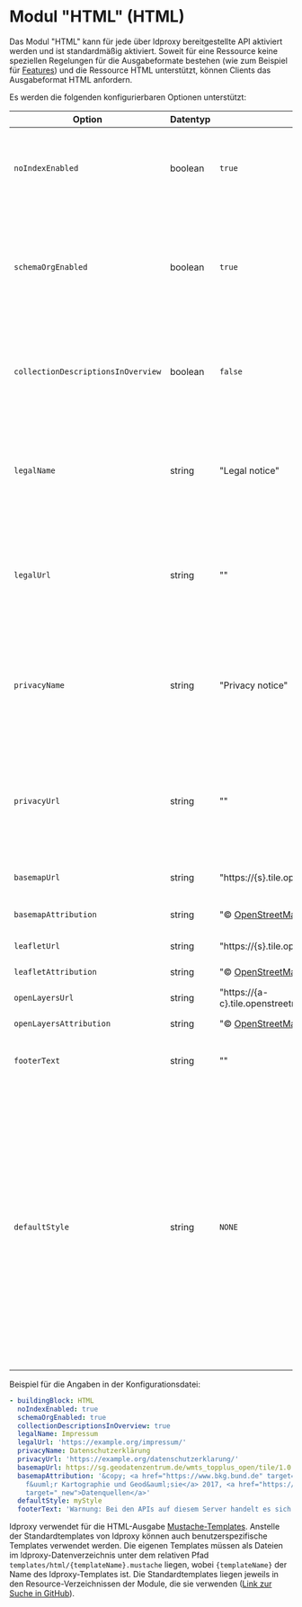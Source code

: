 # Modul "HTML" (HTML)

Das Modul "HTML" kann für jede über ldproxy bereitgestellte API aktiviert werden und ist standardmäßig aktiviert. Soweit für eine Ressource keine speziellen Regelungen für die Ausgabeformate bestehen (wie zum Beispiel für [Features](features-html.md)) und die Ressource HTML unterstützt, können Clients das Ausgabeformat HTML anfordern.

Es werden die folgenden konfigurierbaren Optionen unterstützt:

|Option |Datentyp |Default |Beschreibung
| --- | --- | --- | ---
|`noIndexEnabled` |boolean |`true` |Steuert, ob in allen Seiten "noIndex" gesetzt wird und Suchmaschinen angezeigt wird, dass sie die Seiten nicht indizieren sollen.
|`schemaOrgEnabled` |boolean |`true` |Steuert, ob in die HTML-Ausgabe schema.org-Annotationen, z.B. für Suchmaschinen, eingebettet sein sollen, sofern . Die Annotationen werden im Format JSON-LD eingebettet.
|`collectionDescriptionsInOverview`  |boolean |`false` |Steuert, ob in der HTML-Ausgabe der Feature-Collections-Ressource für jede Collection die Beschreibung ausgegeben werden soll.
|`legalName` |string |"Legal notice" |Auf jeder HTML-Seite kann ein ggf. rechtlich erforderlicher Link zu einem Impressum angezeigt werden. Diese Eigenschaft spezfiziert den anzuzeigenden Text.
|`legalUrl` |string |"" |Auf jeder HTML-Seite kann ein ggf. rechtlich erforderlicher Link zu einem Impressum angezeigt werden. Diese Eigenschaft spezfiziert die URL des Links.
|`privacyName` |string |"Privacy notice" |Auf jeder HTML-Seite kann ein ggf. rechtlich erforderlicher Link zu einer Datenschutzerklärung angezeigt werden. Diese Eigenschaft spezfiziert den anzuzeigenden Text.
|`privacyUrl` |string |"" |Auf jeder HTML-Seite kann ein ggf. rechtlich erforderlicher Link zu einer Datenschutzerklärung angezeigt werden. Diese Eigenschaft spezfiziert die URL des Links.
|`basemapUrl` |string |"https://{s}.tile.openstreetmap.org/{z}/{x}/{y}.png" |Das URL-Template für die Kacheln einer Hintergrundkarte.
|`basemapAttribution` |string |"&copy; <a href='http://osm.org/copyright'>OpenStreetMap</a> contributors" |Die Quellenangabe für die Hintergrundkarte.
|`leafletUrl` |string |"https://{s}.tile.openstreetmap.org/{z}/{x}/{y}.png" |*Deprecated* Siehe `basemapUrl`.
|`leafletAttribution` |string |"&copy; <a href='http://osm.org/copyright'>OpenStreetMap</a> contributors" |*Deprecated* Siehe `basemapAttribution`.
|`openLayersUrl` |string |"https://{a-c}.tile.openstreetmap.org/{z}/{x}/{y}.png" |*Deprecated* Siehe `basemapUrl`.
|`openLayersAttribution` |string |"&copy; <a href='http://osm.org/copyright'>OpenStreetMap</a> contributors" |*Deprecated* Siehe `basemapAttribution`.
|`footerText` |string |"" |Zusätzlicher Text, der auf jeder HTML-Seite im Footer angezeigt wird.
|`defaultStyle` |string |`NONE` |Ein Style im Style-Repository, der standardmäßig in Karten mit Feature- und Tile-Ressourcen verwendet werden soll. Bei `NONE` wird ein einfacher Style mit OpenStreetMap als Basiskarte verwendet. Wenn der Wert nicht `NONE` ist, enthält die "Landing Page" bzw. die "Feature Collection" auch einen Link zu einer Webkarte mit dem Stil für den Datensatz bzw. die Feature Collection. Der Style sollte alle Daten abdecken und muss im Format Mapbox Style verfügbar sein.

Beispiel für die Angaben in der Konfigurationsdatei:

```yaml
- buildingBlock: HTML
  noIndexEnabled: true
  schemaOrgEnabled: true
  collectionDescriptionsInOverview: true
  legalName: Impressum
  legalUrl: 'https://example.org/impressum/'
  privacyName: Datenschutzerklärung
  privacyUrl: 'https://example.org/datenschutzerklarung/'
  basemapUrl: https://sg.geodatenzentrum.de/wmts_topplus_open/tile/1.0.0/web_grau/default/WEBMERCATOR/{z}/{y}/{x}.png
  basemapAttribution: '&copy; <a href="https://www.bkg.bund.de" target="_new">Bundesamt
    f&uuml;r Kartographie und Geod&auml;sie</a> 2017, <a href="https://sg.geodatenzentrum.de/web_public/Datenquellen_TopPlus_Open.pdf"
    target="_new">Datenquellen</a>'
  defaultStyle: myStyle
  footerText: 'Warnung: Bei den APIs auf diesem Server handelt es sich um Test-APIs während der Entwicklung.'
```

ldproxy verwendet für die HTML-Ausgabe [Mustache-Templates](https://mustache.github.io/). Anstelle der Standardtemplates von ldproxy können auch benutzerspezifische Templates verwendet werden. Die eigenen Templates müssen als Dateien im ldproxy-Datenverzeichnis unter dem relativen Pfad `templates/html/{templateName}.mustache` liegen, wobei `{templateName}` der Name des ldproxy-Templates ist. Die Standardtemplates liegen jeweils in den Resource-Verzeichnissen der Module, die sie verwenden ([Link zur Suche in GitHub](https://github.com/search?q=repo%3Ainteractive-instruments%2Fldproxy+extension%3Amustache&type=Code)).
